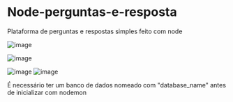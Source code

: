 # Node-perguntas-e-resposta
Plataforma de perguntas e respostas simples feito com node

![image](https://github.com/Gatiel/Node-perguntas-e-resposta/assets/69369161/96b1cc04-7a62-4cca-bf73-5e1db5402ee0)

![image](https://github.com/Gatiel/Node-perguntas-e-resposta/assets/69369161/c3fc4743-7895-45ef-966a-841789043028)

![image](https://github.com/Gatiel/Node-perguntas-e-resposta/assets/69369161/38218faf-ac6b-4c7c-b1f4-ab8ba74caaea)
![image](https://github.com/Gatiel/Node-perguntas-e-resposta/assets/69369161/4acb5d5b-374a-46a4-9afd-eeaabb58686f)



É necessário ter um banco de dados nomeado com "database_name" antes de inicializar com nodemon
